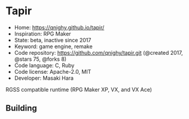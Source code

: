 # Tapir

- Home: https://qnighy.github.io/tapir/
- Inspiration: RPG Maker
- State: beta, inactive since 2017
- Keyword: game engine, remake
- Code repository: https://github.com/qnighy/tapir.git (@created 2017, @stars 75, @forks 8)
- Code language: C, Ruby
- Code license: Apache-2.0, MIT
- Developer: Masaki Hara

RGSS compatible runtime (RPG Maker XP, VX, and VX Ace)

## Building
